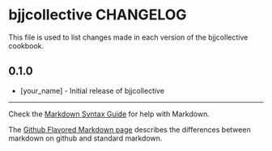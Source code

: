 bjjcollective CHANGELOG
=======================

This file is used to list changes made in each version of the bjjcollective cookbook.

0.1.0
-----
- [your_name] - Initial release of bjjcollective

- - -
Check the [Markdown Syntax Guide](http://daringfireball.net/projects/markdown/syntax) for help with Markdown.

The [Github Flavored Markdown page](http://github.github.com/github-flavored-markdown/) describes the differences between markdown on github and standard markdown.

